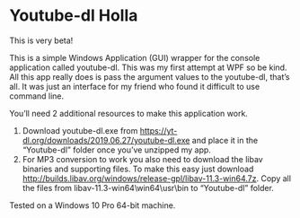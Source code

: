 # Youtube-dl Holla

This is very beta!

This is a simple Windows Application (GUI) wrapper for the console application called youtube-dl. This was my first attempt at WPF so be kind. All this app really does is pass the argument values to the youtube-dl, that’s all. It was just an interface for my friend who found it difficult to use command line.

You’ll need 2 additional resources to make this application work.

1.	Download youtube-dl.exe from https://yt-dl.org/downloads/2019.06.27/youtube-dl.exe and place it in the “Youtube-dl” folder once you’ve unzipped my app.
2.	For MP3 conversion to work you also need to download the libav binaries and supporting files. To make this easy just download http://builds.libav.org/windows/release-gpl/libav-11.3-win64.7z. Copy all the files from libav-11.3-win64\win64\usr\bin to “Youtube-dl” folder.

Tested on a Windows 10 Pro 64-bit machine.
